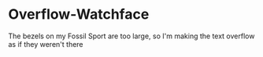 # Overflow-Watchface
The bezels on my Fossil Sport are too large, so I'm making the text overflow as if they weren't there
